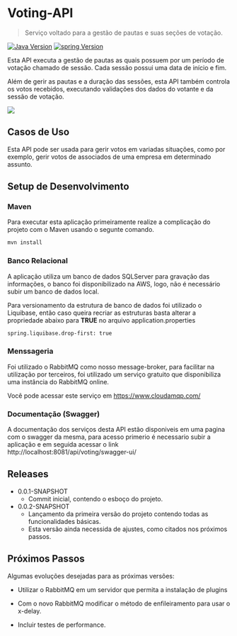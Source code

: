 # Voting-API
> Serviço voltado para a gestão de pautas e suas seções de votação.

[![Java Version][java-image]][npm-url]
[![spring Version][spring-image]][travis-url]

Esta API executa a gestão de pautas as quais possuem por um período de votação chamado de sessão. Cada sessão possui uma data de início e fim.

Além de gerir as pautas e a duração das sessões, esta API também controla os votos recebidos, executando validações dos dados do votante e da sessão de votação.

![](header.png)

## Casos de Uso

Esta API pode ser usada para gerir votos em variadas situações, como por exemplo, gerir votos de associados de uma empresa em determinado assunto.

## Setup de Desenvolvimento

### Maven
Para executar esta aplicação primeiramente realize a complicação do projeto com o Maven usando o segunte comando.

```sh
mvn install
```
### Banco Relacional
A aplicação utiliza um banco de dados SQLServer para gravação das informações, o banco foi disponibilizado na AWS, logo, não é necessário subir um banco de dados local.

Para versionamento da estrutura de banco de dados foi utilizado o Liquibase, então caso queira recriar as estruturas basta alterar a propriedade abaixo para **TRUE** no arquivo application.properties

```sh
spring.liquibase.drop-first: true
```
### Menssageria
Foi utilizado o RabbitMQ como nosso message-broker, para facilitar na utilização por terceiros, foi utilizado um serviço gratuito que disponibiliza uma instância do RabbitMQ online. 

Você pode acessar este serviço em https://www.cloudamqp.com/

### Documentação (Swagger)

A documentação dos serviços desta API estão disponiveis em uma pagina com o swagger da mesma, para acesso primerio é necessario subir a aplicação e em seguida acessar o link http://localhost:8081/api/voting/swagger-ui/

## Releases

* 0.0.1-SNAPSHOT
    * Commit inicial, contendo o esboço do projeto.
* 0.0.2-SNAPSHOT
    * Lançamento da primeira versão do projeto contendo todas as funcionalidades básicas.
    * Esta versão ainda necessida de ajustes, como citados nos próximos passos.

## Próximos Passos

Algumas evoluções desejadas para as próximas versões:

* Utilizar o RabbitMQ em um servidor que permita a instalação de plugins

* Com o novo RabbitMQ modificar o método de enfileiramento para usar o x-delay.

* Incluir testes de performance.


<!-- Markdown link & img dfn's -->
[java-image]: https://img.shields.io/badge/java-v14-orange
[spring-image]: https://img.shields.io/badge/spring-v2.3.8.RELEASE-green
[npm-url]: https://npmjs.org/package/datadog-metrics
[npm-downloads]: https://img.shields.io/npm/dm/datadog-metrics.svg?style=flat-square
[travis-image]: https://img.shields.io/travis/dbader/node-datadog-metrics/master.svg?style=flat-square
[travis-url]: https://travis-ci.org/dbader/node-datadog-metrics
[wiki]: https://github.com/yourname/yourproject/wiki
